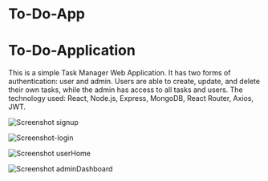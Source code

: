 # To-Do-App
 
# To-Do-Application

This is a simple Task Manager Web Application. It has two forms of authentication: user and admin. Users are able to create, update, and delete their own tasks, while the admin has access to all tasks and users.
The technology used: React, Node.js, Express, MongoDB, React Router, Axios, JWT.

![Screenshot signup](https://github.com/Najadaa/To-Do-Application/assets/150595205/b498e247-923c-476a-812a-77960de41e74)

![Screenshot-login](https://github.com/Najadaa/To-Do-Application/assets/150595205/001e4e06-ecb3-4a27-afa7-8a5536fc4080)

![Screenshot userHome](https://github.com/Najadaa/To-Do-Application/assets/150595205/da95d92b-aa06-4fc9-ac49-d3d2bd69b50f)

![Screenshot adminDashboard](https://github.com/Najadaa/To-Do-Application/assets/150595205/597cf008-d004-4a7e-be54-6e42faf8649a)

